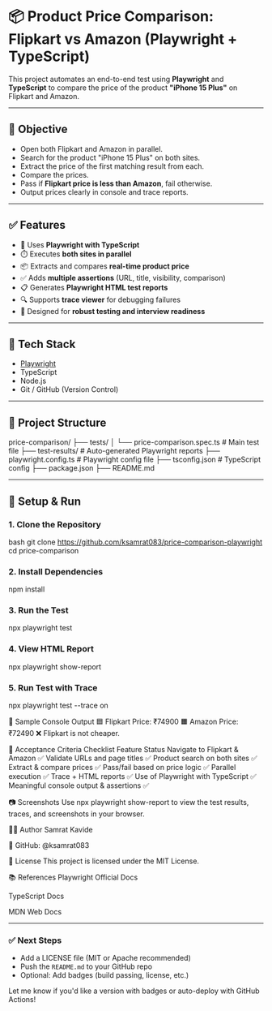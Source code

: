 # 📦 Product Price Comparison: Flipkart vs Amazon (Playwright + TypeScript)

This project automates an end-to-end test using **Playwright** and **TypeScript** to compare the price of the product **"iPhone 15 Plus"** on Flipkart and Amazon.

---

## 🎯 Objective

- Open both Flipkart and Amazon in parallel.
- Search for the product "iPhone 15 Plus" on both sites.
- Extract the price of the first matching result from each.
- Compare the prices.
- Pass if **Flipkart price is less than Amazon**, fail otherwise.
- Output prices clearly in console and trace reports.

---

## ✅ Features

- 🚀 Uses **Playwright with TypeScript**
- ⏱️ Executes **both sites in parallel**
- 📦 Extracts and compares **real-time product price**
- ✅ Adds **multiple assertions** (URL, title, visibility, comparison)
- 📋 Generates **Playwright HTML test reports**
- 🔍 Supports **trace viewer** for debugging failures
- 🧪 Designed for **robust testing and interview readiness**

---

## 🧰 Tech Stack

- [Playwright](https://playwright.dev/)
- TypeScript
- Node.js
- Git / GitHub (Version Control)

---

## 📂 Project Structure

price-comparison/
├── tests/
│ └── price-comparison.spec.ts # Main test file
├── test-results/ # Auto-generated Playwright reports
├── playwright.config.ts # Playwright config file
├── tsconfig.json # TypeScript config
├── package.json
├── README.md

---

## 🚀 Setup & Run

### 1. Clone the Repository
bash
git clone https://github.com/ksamrat083/price-comparison-playwright
cd price-comparison

### 2. Install Dependencies
npm install

### 3. Run the Test
npx playwright test

### 4. View HTML Report
npx playwright show-report

### 5. Run Test with Trace
npx playwright test --trace on

🧪 Sample Console Output
🟦 Flipkart Price: ₹74900
🟧 Amazon  Price: ₹72490
❌ Flipkart is not cheaper.

📌 Acceptance Criteria Checklist
Feature	                              Status
Navigate to Flipkart & Amazon	           ✅
Validate URLs and page titles	           ✅
Product search on both sites	           ✅
Extract & compare prices	               ✅
Pass/fail based on price logic	         ✅
Parallel execution	                     ✅
Trace + HTML reports	                   ✅
Use of Playwright with TypeScript	       ✅
Meaningful console output & assertions	 ✅

📷 Screenshots
Use npx playwright show-report to view the test results, traces, and screenshots in your browser.

👨‍💻 Author
Samrat Kavide

💼 GitHub: @ksamrat083

📜 License
This project is licensed under the MIT License.

📚 References
Playwright Official Docs

TypeScript Docs

MDN Web Docs

---

### ✅ Next Steps
- Add a LICENSE file (MIT or Apache recommended)
- Push the `README.md` to your GitHub repo
- Optional: Add badges (build passing, license, etc.)

Let me know if you'd like a version with badges or auto-deploy with GitHub Actions!
